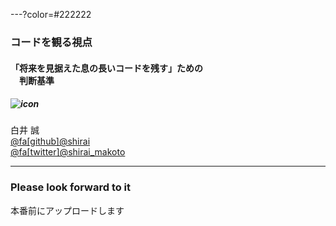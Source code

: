 ---?color=#222222

### コードを観る視点

#### 「将来を見据えた息の長いコードを残す」ための<br>　判断基準

##### ![icon](https://user-images.githubusercontent.com/16277668/41948274-ebbee344-79f6-11e8-8f2a-57fe6e2bf4ee.jpg)
白井 誠<br>[@fa[github]@shirai](https://github.com/shirai)<br>[@fa[twitter]@shirai_makoto](https://twitter.com/shirai_makoto)

---

### Please look forward to it

本番前にアップロードします
